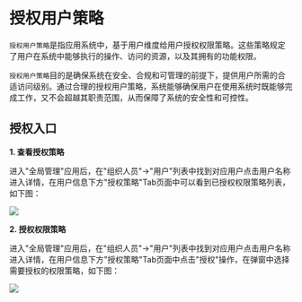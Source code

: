 授权用户策略
===

`授权用户策略`是指应用系统中，基于用户维度给用户授权权限策略。这些策略规定了用户在系统中能够执行的操作、访问的资源，以及其拥有的功能权限。

`授权用户策略`目的是确保系统在安全、合规和可管理的前提下，提供用户所需的合适访问级别。通过合理的授权用户策略，系统能够确保用户在使用系统时既能够完成工作，又不会超越其职责范围，从而保障了系统的安全性和可控性。

## 授权入口

**1. 查看授权策略**

进入"全局管理"应用后，在"组织人员"->"用户"列表中找到对应用户点击用户名称进入详情，在用户信息下方"授权策略"Tab页面中可以看到已授权权限策略列表，如下图：

![](https://bj-c1-prod-files.xcan.cloud/storage/pubapi/v1/file/user-policylist.png?fid=207887511026925686&fpt=DEigkKtUsQ0qkFkW699fU192HhfqOoBe2mlG3Twg)

**2. 授权权限策略**

进入"全局管理"应用后，在"组织人员"->"用户"列表中找到对应用户点击用户名称进入详情，在用户信息下方"授权策略"Tab页面中点击"授权"操作，在弹窗中选择需要授权的权限策略，如下图：

![](https://bj-c1-prod-files.xcan.cloud/storage/pubapi/v1/file/user-policyadd.png?fid=207887511026925684&fpt=jYk5Q7sKpaVZcN90v9SXYXs0ZxdiWaG4A4ylMWRO)